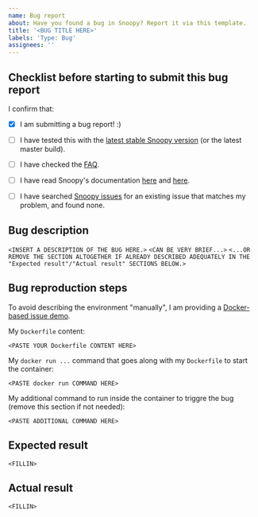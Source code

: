 ```yaml
---
name: Bug report
about: Have you found a bug in Snoopy? Report it via this template.
title: '<BUG TITLE HERE>'
labels: 'Type: Bug'
assignees: ''
---
```

## Checklist before starting to submit this bug report

I confirm that:
- [X] I am submitting a bug report! :)
- [ ] I have tested this with the [latest stable Snoopy version](https://github.com/a2o/snoopy/releases/latest) (or the latest master build).
- [ ] I have checked the [FAQ](https://github.com/a2o/snoopy/blob/master/doc/FAQ.md).
- [ ] I have read Snoopy's documentation [here](https://github.com/a2o/snoopy/blob/master/README.md) and [here](https://github.com/a2o/snoopy/tree/master/doc).
- [ ] I have searched [Snoopy issues](https://github.com/a2o/snoopy/issues?q=is%3Aissue) for an existing issue that matches my problem, and found none.



## Bug description

`<INSERT A DESCRIPTION OF THE BUG HERE.>`
`<CAN BE VERY BRIEF...>`
`<...OR REMOVE THE SECTION ALTOGETHER IF ALREADY DESCRIBED ADEQUATELY IN THE "Expected result"/"Actual result" SECTIONS BELOW.>`



## Bug reproduction steps

To avoid describing the environment "manually", I am providing a [Docker-based issue demo](../blob/master/doc/DOCKER-BASED-ISSUE-DEMO.md).

My `Dockerfile` content:
```
<PASTE YOUR Dockerfile CONTENT HERE>
```

My `docker run ...` command that goes along with my `Dockerfile` to start the container:
```
<PASTE docker run COMMAND HERE>
```

My additional command to run inside the container to triggre the bug (remove this section if not needed):
```
<PASTE ADDITIONAL COMMAND HERE>
```



## Expected result

`<FILLIN>`



## Actual result

`<FILLIN>`
